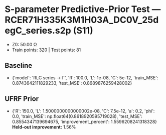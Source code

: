 # S-parameter Predictive-Prior Test — RCER71H335K3M1H03A_DC0V_25degC_series.s2p (S11)
- Z0: 50.00 Ω
- Train points: 320  |  Test points: 81

## Baseline
- {'model': 'RLC series -> Γ', 'R': 100.0, 'L': 1e-08, 'C': 5e-12, 'train_MSE': 0.8743642111829233, 'test_MSE': 0.8689876259428002}

## UFRF Prior
- {'R': 150.0, 'L': 1.5000000000000002e-08, 'C': 7.5e-12, 'a': 0.2, 'phi': 0.0, 'train_MSE': np.float64(0.8618920595719028), 'test_MSE': 0.8554347139694675, 'improvement_percent': 1.5596208241318328}
**Held-out improvement:** 1.56%